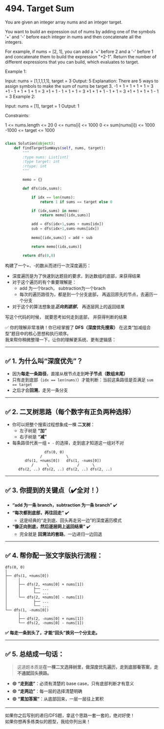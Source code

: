 # 494. Target Sum

You are given an integer array nums and an integer target.

You want to build an expression out of nums by adding one of the symbols '+' and '-' before each integer in nums and then concatenate all the integers.

For example, if nums = [2, 1], you can add a '+' before 2 and a '-' before 1 and concatenate them to build the expression "+2-1".
Return the number of different expressions that you can build, which evaluates to target.

 

Example 1:

Input: nums = [1,1,1,1,1], target = 3
Output: 5
Explanation: There are 5 ways to assign symbols to make the sum of nums be target 3.
-1 + 1 + 1 + 1 + 1 = 3
+1 - 1 + 1 + 1 + 1 = 3
+1 + 1 - 1 + 1 + 1 = 3
+1 + 1 + 1 - 1 + 1 = 3
+1 + 1 + 1 + 1 - 1 = 3
Example 2:

Input: nums = [1], target = 1
Output: 1
 

Constraints:

1 <= nums.length <= 20
0 <= nums[i] <= 1000
0 <= sum(nums[i]) <= 1000
-1000 <= target <= 1000



```python

class Solution(object):
    def findTargetSumWays(self, nums, target):
        """
        :type nums: List[int]
        :type target: int
        :rtype: int
        """

        memo = {}

        def dfs(idx,sums):

            if idx == len(nums):
                return 1 if sums == target else 0

            if (idx,sums) in memo:
                return memo[(idx,sums)]

            add = dfs(idx+1,sums + nums[idx])
            sub = dfs(idx+1,sums-nums[idx])
            
            memo[(idx,sums)] = add + sub

            return memo[(idx,sums)]

        return dfs(0,0)
```

构建了一个+、-的数从而进行一次深度遍历：
- 深度遍历是为了快速到达题目的要求，到达数组的底部，来获得结果
- 对于这个遍历的有个重要理解是：
    - add 为一个brach， subtraction为一个brach
    - 每次的遍历路径为，都是到一个分支底部， 再返回原先的节点，去遍历一个分支
- 对于这个的算法想象是***正向到底部***， 再逐层网上的返回结果

写这个代码的时候， 就要思考如何走到底部， 并获得判断的结果


✅ 你的理解非常准确！你已经掌握了 **DFS（深度优先搜索）** 在这类“加减组合型”题目中的核心思想和执行顺序。  
我来帮你稍微整理一下，让你的理解更系统、更有逻辑感：

---

## ✅ **1. 为什么叫“深度优先”？**
- 因为**每走一条路径**，直接从根节点走到**叶子节点（数组末尾）**
- 只有走到底部（`idx == len(nums)`）才能判断：当前这条路径是否满足 `sum == target`
- 之后才会**回溯**，走另一条分支

---

## ✅ **2. 二叉树思路（每个数字有正负两种选择）**
- 你可以把整个搜索过程想象成一棵 **二叉树**：
  - 左子树是 **“加”**
  - 右子树是 **“减”**
- 每条路径代表一组 `+ -` 的选择，走到底才知道这一组对不对

```
                  dfs(0, 0)
                /           \
         dfs(1, +nums[0])   dfs(1, -nums[0])
            /      \             /      \
      dfs(2, ..) dfs(2, ..) dfs(2, ..) dfs(2, ..)
```

---

## ✅ **3. 你提到的关键点（✔️全对！）**
- **“add 为一条 branch，subtraction 为一条 branch”** ✔️
- **“每次都到底部，再往回走”** ✔️
  - 这是经典的“走到底、回头再走另一边”的深度遍历模式
- **“像正向到底，然后逐层网上返回结果”** ✔️
  - 完全就是 **回溯法的套路**，一边递归一边回退

---

## ✅ **4. 帮你配一张文字版执行流程：**
``` 
dfs(0, 0)
│
├── dfs(1, +nums[0])
│     │
│     ├── dfs(2, +nums[0] + nums[1])
│     │      ├── ...
│     │      └── ...
│     └── dfs(2, +nums[0] - nums[1])
│            ├── ...
│            └── ...
└── dfs(1, -nums[0])
      │
      ├── dfs(2, -nums[0] + nums[1])
      └── dfs(2, -nums[0] - nums[1])
```
**✅ 每走一条到头了，才能“回头”换另一个分支走。**

---

## ✅ **5. 总结成一句话：**
> 这道题本质是**在一棵二叉选择树里，做深度优先遍历，走到底部看答案，走不通就回头换路。**





- 🟢 **“走到底”**：必须有清楚的 base case，只有底部判断才有意义
- 🟢 **“走两边”**：每一层的选择清楚明确
- 🟢 **“累加答案”**：从底部回来，一层一层往上累积

---

如果你之后写别的递归/DFS题，拿这个思路一套一套的，绝对好使！  
如果你想再多练类似的题型，我给你列出来！